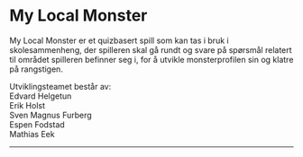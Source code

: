 # My Local Monster 
My Local Monster er et quizbasert spill som kan tas i bruk i skolesammenheng, der spilleren skal gå rundt og svare på spørsmål relatert til området spilleren befinner seg i, for å utvikle monsterprofilen sin og klatre på rangstigen.

Utviklingsteamet består av:\
Edvard Helgetun\
Erik Holst\
Sven Magnus Furberg\
Espen Fodstad\
Mathias Eek
****